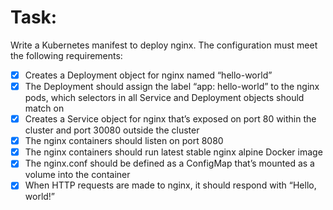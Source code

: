 # Task:

Write a Kubernetes manifest to deploy nginx. The configuration must meet the following requirements:

- [x] Creates a Deployment object for nginx named “hello-world”
- [x] The Deployment should assign the label “app: hello-world” to the nginx pods, which selectors in all Service and Deployment objects should match on
- [x] Creates a Service object for nginx that’s exposed on port 80 within the cluster and port 30080 outside the cluster
- [x] The nginx containers should listen on port 8080
- [x] The nginx containers should run latest stable nginx alpine Docker image  
- [x] The nginx.conf should be defined as a ConfigMap that’s mounted as a volume into the container
- [x] When HTTP requests are made to nginx, it should respond with “Hello, world!”
